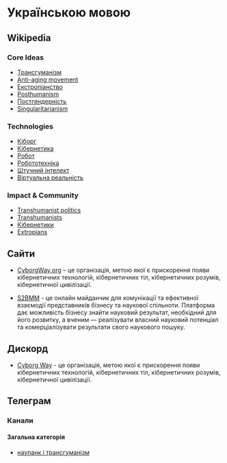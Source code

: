 # Українською мовою

## Wikipedia

### Core Ideas

- [Трансгуманізм](https://uk.wikipedia.org/wiki/Трансгуманізм)
- [Anti-aging movement](https://en.wikipedia.org/wiki/Anti-aging_movement)
- [Екстропіанство](https://uk.wikipedia.org/wiki/Екстропіанство)
- [Posthumanism](https://en.wikipedia.org/wiki/Posthumanism)
- [Постгендерність](https://uk.wikipedia.org/wiki/Постгендерність)
- [Singularitarianism](https://en.wikipedia.org/wiki/Singularitarianism)

### Technologies

- [Кіборг](https://uk.wikipedia.org/wiki/Кіборг)
- [Кібернетика](https://uk.wikipedia.org/wiki/Кібернетика)
- [Робот](https://uk.wikipedia.org/wiki/Робот)
- [Робототехніка](https://uk.wikipedia.org/wiki/Робототехніка)
- [Штучний інтелект](https://uk.wikipedia.org/wiki/Штучний_інтелект)
- [Віртуальна реальність](https://uk.wikipedia.org/wiki/Віртуальна_реальність)

### Impact & Community

- [Transhumanist politics](https://en.wikipedia.org/wiki/Transhumanist_politics)
- [Transhumanists](https://en.wikipedia.org/wiki/List_of_transhumanists)
- [Кібернетики](https://uk.wikipedia.org/wiki/Категорія:Кібернетики)
- [Extropians](https://en.wikipedia.org/wiki/Category:Extropians)

## Сайти

- [CyborgWay.org](https://cyborgway.org) – це організація, метою якої є прискорення появи кібернетичних технологій, кібернетичних тіл, кібернетичних розумів, кібернетичної цивілізації.

- [S2BMM](https://s2b.nauka.gov.ua) - це онлайн майданчик для комунікації та ефективної взаємодії представників бізнесу та наукової спільноти. Платформа дає можливість бізнесу знайти науковий результат, необхідний для його розвитку, а вченим — реалізувати власний науковий потенціал та комерціалізувати результати свого наукового пошуку.

## Дискорд

- [Cyborg Way](https://discord.gg/FnNtAnJJbN) - це організація, метою якої є прискорення появи кібернетичних технологій, кібернетичних тіл, кібернетичних розумів, кібернетичної цивілізації.

## Телеграм

### Канали

#### Загальна категорія

- [наупанк і трансгуманізм](https://t.me/regular_patty)
